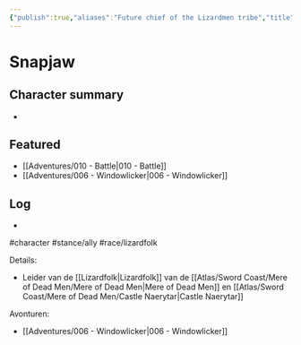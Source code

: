 ```yaml
---
{"publish":true,"aliases":"Future chief of the Lizardmen tribe","title":"Snapjaw","description":"Future chief of the Lizardmen tribe","created":"2025-07-05","modified":"2025-07-16T20:41:12.145+02:00","cssclasses":""}
---
```


# Snapjaw

## Character summary
* 

## Featured
- [[Adventures/010 - Battle\|010 - Battle]]
- [[Adventures/006 - Windowlicker\|006 - Windowlicker]]


## Log
* 
#character #stance/ally #race/lizardfolk 

Details:
- Leider van de [[Lizardfolk\|Lizardfolk]] van de [[Atlas/Sword Coast/Mere of Dead Men/Mere of Dead Men\|Mere of Dead Men]] en [[Atlas/Sword Coast/Mere of Dead Men/Castle Naerytar\|Castle Naerytar]]

Avonturen:
- [[Adventures/006 - Windowlicker\|006 - Windowlicker]]